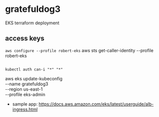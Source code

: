 # gratefuldog3
EKS terraform deployment


## access keys
`aws configure --profile robert-eks`
aws sts get-caller-identity --profile robert-eks

##
`kubectl auth can-i "*" "*"`


aws eks update-kubeconfig \
  --name gratefuldog3 \
  --region us-east-1 \
  --profile eks-admin

- sample app: https://docs.aws.amazon.com/eks/latest/userguide/alb-ingress.html

